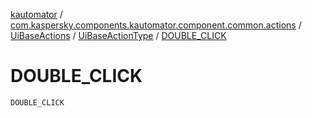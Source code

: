 [kautomator](../../../index.md) / [com.kaspersky.components.kautomator.component.common.actions](../../index.md) / [UiBaseActions](../index.md) / [UiBaseActionType](index.md) / [DOUBLE_CLICK](./-d-o-u-b-l-e_-c-l-i-c-k.md)

# DOUBLE_CLICK

`DOUBLE_CLICK`